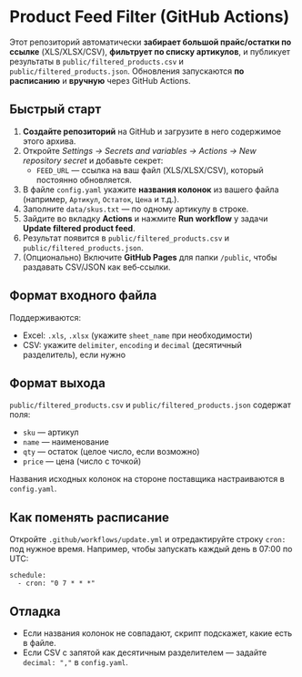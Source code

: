 # Product Feed Filter (GitHub Actions)

Этот репозиторий автоматически **забирает большой прайс/остатки по ссылке** (XLS/XLSX/CSV),
**фильтрует по списку артикулов**, и публикует результаты в `public/filtered_products.csv` и
`public/filtered_products.json`. Обновления запускаются **по расписанию** и **вручную** через GitHub Actions.

## Быстрый старт

1. **Создайте репозиторий** на GitHub и загрузите в него содержимое этого архива.
2. Откройте *Settings → Secrets and variables → Actions → New repository secret* и добавьте секрет:
   - `FEED_URL` — ссылка на ваш файл (XLS/XLSX/CSV), который постоянно обновляется.
3. В файле `config.yaml` укажите **названия колонок** из вашего файла (например, `Артикул`, `Остаток`, `Цена` и т.д.).
4. Заполните `data/skus.txt` — по одному артикулу в строке.
5. Зайдите во вкладку **Actions** и нажмите **Run workflow** у задачи **Update filtered product feed**.
6. Результат появится в `public/filtered_products.csv` и `public/filtered_products.json`.
7. (Опционально) Включите **GitHub Pages** для папки `/public`, чтобы раздавать CSV/JSON как веб‑ссылки.

## Формат входного файла

Поддерживаются:
- Excel: `.xls`, `.xlsx` (укажите `sheet_name` при необходимости)
- CSV: укажите `delimiter`, `encoding` и `decimal` (десятичный разделитель), если нужно

## Формат выхода

`public/filtered_products.csv` и `public/filtered_products.json` содержат поля:

- `sku` — артикул
- `name` — наименование
- `qty` — остаток (целое число, если возможно)
- `price` — цена (число с точкой)

Названия исходных колонок на стороне поставщика настраиваются в `config.yaml`.

## Как поменять расписание

Откройте `.github/workflows/update.yml` и отредактируйте строку `cron:` под нужное время.
Например, чтобы запускать каждый день в 07:00 по UTC:
```
schedule:
  - cron: "0 7 * * *"
```

## Отладка

- Если названия колонок не совпадают, скрипт подскажет, какие есть в файле.
- Если CSV с запятой как десятичным разделителем — задайте `decimal: ","` в `config.yaml`.

